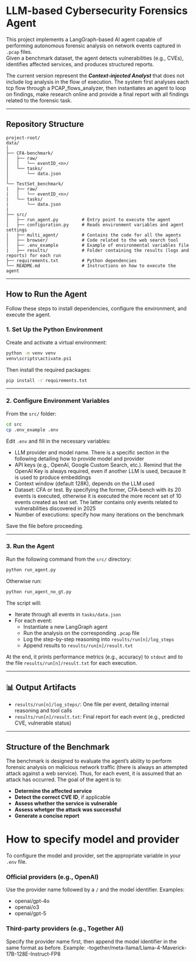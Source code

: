 # LLM-based Cybersecurity Forensics Agent

This project implements a LangGraph-based AI agent capable of performing autonomous forensic analysis on network events captured in `.pcap` files.  
Given a benchmark dataset, the agent detects vulnerabilities (e.g., CVEs), identifies affected services, and produces structured reports. 

The current version represent the ***Context-injected Analyst*** that does not include log analysis in the flow of execution. The system first analyses each tcp flow through a PCAP_flows_analyzer, then instantiates an agent to loop on findings, make research online and provide a final report with all findings related to the forensic task. 

---

##  Repository Structure

```
project-root/
data/
│
├── CFA-benchmark/
│   ├── raw/
│   │   └── eventID_<n>/
│   └── tasks/
│       └── data.json
│
└── TestSet_benchmark/
|   ├── raw/
|   │   └── eventID_<n>/
|   └── tasks/
|       └── data.json
|
├── src/
│   ├── run_agent.py         # Entry point to execute the agent
│   ├── configuration.py     # Reads environment variables and agent settings
│   ├── multi_agent/         # Contains the code for all the agents
│   ├── browser/             # Code related to the web search tool
│   ├── .env_example         # Example of environmental variables file
|   ├── results/             # Folder containing the results (logs and reports) for each run
├── requirements.txt         # Python dependencies
└── README.md                # Instructions on how to execute the agent
```

---

## How to Run the Agent

Follow these steps to install dependencies, configure the environment, and execute the agent.


### 1. Set Up the Python Environment

Create and activate a virtual environment:

```bash
python -m venv venv
venv\scripts\activate.ps1  
```

Then install the required packages:

```bash
pip install -r requirements.txt
```

---

### 2. Configure Environment Variables

From the `src/` folder:

```bash
cd src
cp .env_example .env
```

Edit `.env` and fill in the necessary variables:
- LLM provider and model name. There is a specific section in the following detailing how to provide model and provider
- API keys (e.g., OpenAI, Google Custom Search, etc.). Remind that the OpenAI Key is always required, even if another LLM is used, because It is used to produce embeddings
- Context window (default 128K), depends on the LLM used 
- Dataset: CFA or test. By specifying the former, CFA-bench with its 20 events is executed, otherwise it is executed the more recent set of 10 events created as test set. The latter contains only events related to vulnerabilities discovered in 2025
- Number of executions: specify how many iterations on the benchmark

Save the file before proceeding.

---

### 3. Run the Agent

Run the following command from the `src/` directory:

```bash
python run_agent.py
```
Otherwise run:
```bash
python run_agent_no_gt.py
```

The script will:

- Iterate through all events in `tasks/data.json`
- For each event:
  - Instantiate a new LangGraph agent
  - Run the analysis on the corresponding `.pcap` file
  - Log the step-by-step reasoning into `results/run[n]/log_steps`
  - Append results to `results/run[n]/result.txt`

At the end, it prints performance metrics (e.g., accuracy) to `stdout` and to the file `results/run[n]/result.txt` for each execution.

---

## 📊 Output Artifacts

- `results/run[n]/log_steps/`: One file per event, detailing internal reasoning and tool calls
- `results/run[n]/result.txt`: Final report for each event (e.g., predicted CVE, vulnerable status)

---

##  Structure of the Benchmark

The benchmark is designed to evaluate the agent’s ability to perform forensic analysis on malicious network traffic (there is always an attempted attack against a web service). Thus, for each event, it is assumed that an attack has occurred. The goal of the agent is to:

- **Determine the affected service**
- **Detect the correct CVE ID**, if applicable
- **Assess whether the service is vulnerable**
- **Assess whetger the attack was successful**
- **Generate a concise report**

# How to specify model and provider

To configure the model and provider, set the appropriate variable in your `.env` file.

### Official providers (e.g., OpenAI)

Use the provider name followed by a `/` and the model identifier. Examples:

- openai/gpt-4o
- openai/o3
- openai/gpt-5
  

### Third-party providers (e.g., Together AI)

Specify the provider name first, then append the model identifier in the same format as before. Example:
 -together/meta-llama/Llama-4-Maverick-17B-128E-Instruct-FP8
